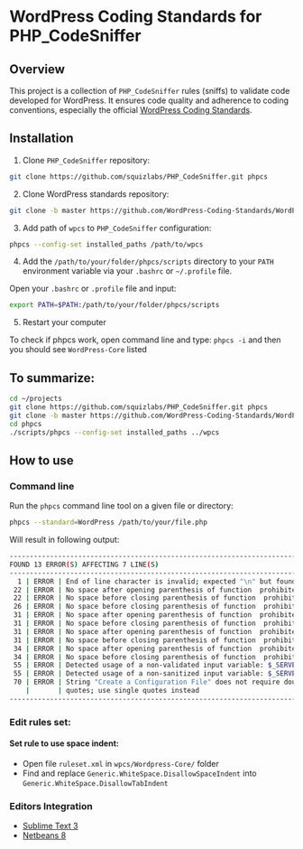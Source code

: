 # WordPress Coding Standards for PHP_CodeSniffer

## Overview
This project is a collection of `PHP_CodeSniffer` rules (sniffs) to validate code developed for WordPress. It ensures code quality and adherence to coding conventions, especially the official [WordPress Coding Standards](https://make.wordpress.org/core/handbook/best-practices/coding-standards/).

## Installation

1. Clone `PHP_CodeSniffer` repository:
 ```bash
git clone https://github.com/squizlabs/PHP_CodeSniffer.git phpcs
```

2. Clone WordPress standards repository:
 ```bash
git clone -b master https://github.com/WordPress-Coding-Standards/WordPress-Coding-Standards.git wpcs
```

3. Add path of `wpcs` to `PHP_CodeSniffer` configuration:
 ```bash
phpcs --config-set installed_paths /path/to/wpcs
```

4. Add the `/path/to/your/folder/phpcs/scripts` directory to your `PATH` environment variable via your `.bashrc` or `~/.profile` file.

 Open your `.bashrc` or `.profile` file and input:
 ```bash
export PATH=$PATH:/path/to/your/folder/phpcs/scripts
```

5. Restart your computer

 To check if phpcs work, open command line and type: `phpcs -i` and then you should see `WordPress-Core` listed

## To summarize:
```bash
cd ~/projects
git clone https://github.com/squizlabs/PHP_CodeSniffer.git phpcs
git clone -b master https://github.com/WordPress-Coding-Standards/WordPress-Coding-Standards.git wpcs
cd phpcs
./scripts/phpcs --config-set installed_paths ../wpcs
```

## How to use
### Command line

Run the `phpcs` command line tool on a given file or directory:

```bash
phpcs --standard=WordPress /path/to/your/file.php
```
Will result in following output:

```bash
--------------------------------------------------------------------------------
FOUND 13 ERROR(S) AFFECTING 7 LINE(S)
--------------------------------------------------------------------------------
  1 | ERROR | End of line character is invalid; expected "\n" but found "\r\n"
 22 | ERROR | No space after opening parenthesis of function  prohibited
 22 | ERROR | No space before closing parenthesis of function  prohibited
 26 | ERROR | No space before closing parenthesis of function  prohibited
 31 | ERROR | No space after opening parenthesis of function  prohibited
 31 | ERROR | No space before closing parenthesis of function  prohibited
 31 | ERROR | No space after opening parenthesis of function  prohibited
 31 | ERROR | No space before closing parenthesis of function  prohibited
 34 | ERROR | No space after opening parenthesis of function  prohibited
 34 | ERROR | No space before closing parenthesis of function  prohibited
 55 | ERROR | Detected usage of a non-validated input variable: $_SERVER
 55 | ERROR | Detected usage of a non-sanitized input variable: $_SERVER
 70 | ERROR | String "Create a Configuration File" does not require double
    |       | quotes; use single quotes instead
--------------------------------------------------------------------------------
```

### Edit rules set:
#### Set rule to use space indent:
* Open file `ruleset.xml` in `wpcs/Wordpress-Core/` folder
* Find and replace `Generic.WhiteSpace.DisallowSpaceIndent` into `Generic.WhiteSpace.DisallowTabIndent`

### Editors Integration
* [Sublime Text 3](https://github.com/EvolableAsiaDevelopment/eva-operation-rule/blob/master/php-coding-standards/sublimetext-Integration.md)
* [Netbeans 8](https://github.com/EvolableAsiaDevelopment/eva-operation-rule/blob/master/php-coding-standards/netbeans-integration.md)
